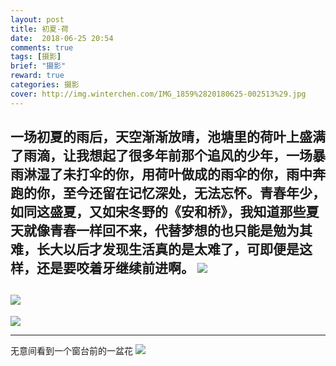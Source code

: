 ```yaml
---
layout: post
title: 初夏-荷
date:  2018-06-25 20:54
comments: true
tags: [摄影]
brief: "摄影"
reward: true
categories: 摄影
cover: http://img.winterchen.com/IMG_1859%2820180625-002513%29.jpg
---
```


一场初夏的雨后，天空渐渐放晴，池塘里的荷叶上盛满了雨滴，让我想起了很多年前那个追风的少年，一场暴雨淋湿了未打伞的你，用荷叶做成的雨伞的你，雨中奔跑的你，至今还留在记忆深处，无法忘怀。青春年少，如同这盛夏，又如宋冬野的《安和桥》，我知道那些夏天就像青春一样回不来，代替梦想的也只能是勉为其难，长大以后才发现生活真的是太难了，可即便是这样，还是要咬着牙继续前进啊。
![](http://img.winterchen.com/IMG_1859%2820180625-002513%29.jpg)
---
![](http://img.winterchen.com/IMG_1867%2820180625-002513%29.jpg)
---
![](http://img.winterchen.com/IMG_1862%2820180624-001819%29.jpg)


---
无意间看到一个窗台前的一盆花
![](http://img.winterchen.com/IMG_1866%2820180625-002513%29.jpg)